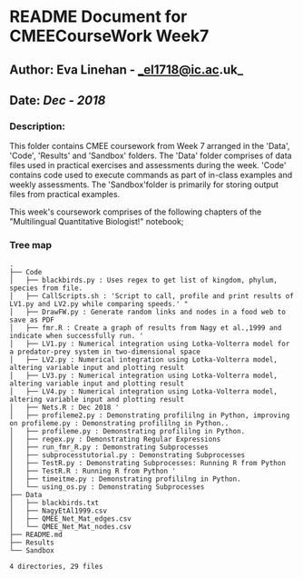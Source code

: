 # README Document for CMEECourseWork Week7
## Author: Eva Linehan - _el1718@ic.ac.uk_
## Date: _Dec - 2018_

### Description: 
This folder contains CMEE coursework from Week 7 arranged in the 'Data', 'Code', 'Results' and 'Sandbox' folders. The 'Data' folder comprises of data files used in practical exercises and assessments during the week. 'Code' contains code used to execute commands as part of in-class examples and weekly assessments. The 'Sandbox'folder is primarily for storing output files from practical examples.

This week's coursework comprises of the following chapters of the "Multilingual Quantitative Biologist!" notebook;


### Tree map
```
.
├── Code
│   ├── blackbirds.py : Uses regex to get list of kingdom, phylum, species from file.
│   ├── CallScripts.sh : 'Script to call, profile and print results of LV1.py and LV2.py while comparing speeds.' "
│   ├── DrawFW.py : Generate random links and nodes in a food web to save as PDF
│   ├── fmr.R : Create a graph of results from Nagy et al.,1999 and indicate when successfully run. '
│   ├── LV1.py : Numerical integration using Lotka-Volterra model for a predator-prey system in two-dimensional space
│   ├── LV2.py : Numerical integration using Lotka-Volterra model, altering variable input and plotting result
│   ├── LV3.py : Numerical integration using Lotka-Volterra model, altering variable input and plotting result
│   ├── LV4.py : Numerical integration using Lotka-Volterra model, altering variable input and plotting result
│   ├── Nets.R : Dec 2018 '
│   ├── profileme2.py : Demonstrating profililng in Python, improving on profileme.py : Demonstrating profililng in Python..
│   ├── profileme.py : Demonstrating profililng in Python.
│   ├── regex.py : Demonstrating Regular Expressions
│   ├── run_fmr_R.py : Demonstrating Subprocesses
│   ├── subprocesstutorial.py : Demonstrating Subprocesses
│   ├── TestR.py : Demonstrating Subprocesses: Running R from Python
│   ├── TestR.R : Running R from Python '
│   ├── timeitme.py : Demonstrating profililng in Python.
│   └── using_os.py : Demonstrating Subprocesses
├── Data
│   ├── blackbirds.txt
│   ├── NagyEtAl1999.csv
│   ├── QMEE_Net_Mat_edges.csv
│   └── QMEE_Net_Mat_nodes.csv
├── README.md
├── Results
└── Sandbox

4 directories, 29 files

```
